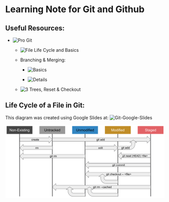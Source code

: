 # Learning Note for Git and Github

## Useful Resources:

- ![Pro Git](https://git-scm.com/book/en/v2)

    - ![File Life Cycle and Basics](https://git-scm.com/book/en/v2/Git-Basics-Recording-Changes-to-the-Repository)

    - Branching & Merging: 
    
        - ![Basics](https://git-scm.com/book/en/v2/Git-Branching-Branches-in-a-Nutshell)

        - ![Details](https://git-scm.com/book/en/v2/Git-Branching-Basic-Branching-and-Merging)
        
    - ![3 Trees, Reset & Checkout](https://git-scm.com/book/en/v2/Git-Tools-Reset-Demystified)
    
## Life Cycle of a File in Git:

This diagram was created using Google Slides at: ![Git-Google-Slides](https://docs.google.com/presentation/d/1hIsrSsnY0rxCVWh9VENCWSYTLcxNb-vYsNr74JlSeFA/edit#slide=id.g5cd04cdf50_0_37)

![File in Git](git_file_life.png)